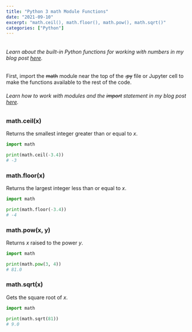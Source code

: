 ```yaml
---
title: "Python 3 math Module Functions"
date: "2021-09-10"
excerpt: "math.ceil(), math.floor(), math.pow(), math.sqrt()"
categories: ["Python"]
---
```


```toc

```

###### Learn about the built-in Python functions for working with numbers in my blog post [here](https://hemanta.io/built-in-python-functions-for-working-with-numbers/).

First, import the ~~math~~ module near the top of the ~~.py~~ file or Jupyter cell to make the functions available to the rest of the code.

###### Learn how to work with modules and the ~~import~~ statement in my blog post [here](https://hemanta.io/python-modules-and-import-statement/).

### math.ceil(x)

Returns the smallest integer greater than or equal to _x_.

```py {numberLines}
import math

print(math.ceil(-3.4))
# -3
```

### math.floor(x)

Returns the largest integer less than or equal to _x_.

```py {numberLines}
import math

print(math.floor(-3.4))
# -4
```

### math.pow(x, y)

Returns _x_ raised to the power _y_.

```py {numberLines}
import math

print(math.pow(3, 4))
# 81.0
```

### math.sqrt(x)

Gets the square root of _x_.

```py {numberLines}
import math

print(math.sqrt(81))
# 9.0
```
